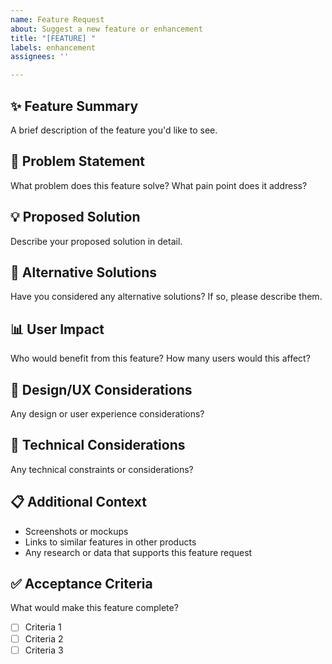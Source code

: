 ```yaml
---
name: Feature Request
about: Suggest a new feature or enhancement
title: "[FEATURE] "
labels: enhancement
assignees: ''

---
```


## ✨ Feature Summary

A brief description of the feature you'd like to see.

## 🎯 Problem Statement

What problem does this feature solve? What pain point does it address?

## 💡 Proposed Solution

Describe your proposed solution in detail.

## 🔄 Alternative Solutions

Have you considered any alternative solutions? If so, please describe them.

## 📊 User Impact

Who would benefit from this feature? How many users would this affect?

## 🎨 Design/UX Considerations

Any design or user experience considerations?

## 🔧 Technical Considerations

Any technical constraints or considerations?

## 📋 Additional Context

- Screenshots or mockups
- Links to similar features in other products
- Any research or data that supports this feature request

## ✅ Acceptance Criteria

What would make this feature complete?
- [ ] Criteria 1
- [ ] Criteria 2
- [ ] Criteria 3
